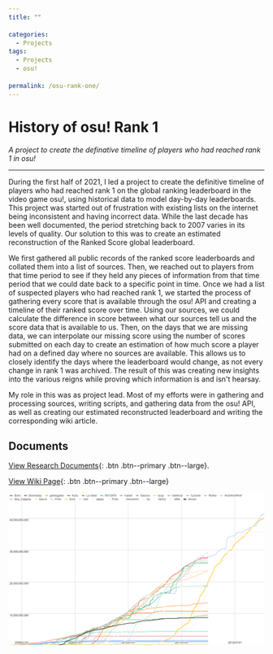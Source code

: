 ```yaml
---
title: ""

categories:
  - Projects
tags:
  - Projects
  - osu!

permalink: /osu-rank-one/
---
```


# History of osu! Rank 1

*A project to create the definative timeline of players who had reached rank 1 in osu!*

---

During the first half of 2021, I led a project to create the definitive timeline of players who had reached rank 1 on the global ranking leaderboard in the video game osu!, using historical data to model day-by-day leaderboards. This project was started out of frustration with existing lists on the internet being inconsistent and having incorrect data. While the last decade has been well documented, the period stretching back to 2007 varies in its levels of quality. Our solution to this was to create an estimated reconstruction of the Ranked Score global leaderboard.

We first gathered all public records of the ranked score leaderboards and collated them into a list of sources. Then, we reached out to players from that time period to see if they held any pieces of information from that time period that we could date back to a specific point in time. Once we had a list of suspected players who had reached rank 1, we started the process of gathering every score that is available through the osu! API and creating a timeline of their ranked score over time. Using our sources, we could calculate the difference in score between what our sources tell us and the score data that is available to us. Then, on the days that we are missing data, we can interpolate our missing score using the number of scores submitted on each day to create an estimation of how much score a player had on a defined day where no sources are available. This allows us to closely identify the days where the leaderboard would change, as not every change in rank 1 was archived. The result of this was creating new insights into the various reigns while proving which information is and isn't hearsay.

My role in this was as project lead. Most of my efforts were in gathering and processing sources, writing scripts, and gathering data from the osu! API, as well as creating our estimated reconstructed leaderboard and writing the corresponding wiki article.

## Documents
[<i class="fa fa-table"></i> View Research Documents](https://drive.google.com/drive/folders/10h2T5AT8XOpEPfb087CiFCs1amv9842t?usp=drive_link){: .btn .btn--primary .btn--large}.

[<i class="fa fa-table"></i> View Wiki Page](https://osu.ppy.sh/wiki/en/History_of_osu%21/Online_rankings/osu%21){: .btn .btn--primary .btn--large}

![estimated reconstruction of the Ranked Score global leaderboard](/assets/images/osurankonegraph.png)